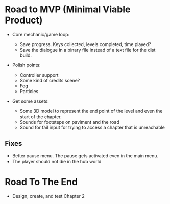 # Road to MVP (Minimal Viable Product) 

- Core mechanic/game loop: 
    - Save progress. Keys collected, levels completed, time played?
    - Save the dialogue in a binary file instead of a text file for the dist build.
    
- Polish points: 
    - Controller support
    - Some kind of credits scene?
    - Fog 
    - Particles

- Get some assets:
    - Some 3D model to represent the end point of the level and even the start of the chapter.
    - Sounds for footsteps on paviment and the road 
    - Sound for fail input for trying to access a chapter that is unreachable 

## Fixes 

- Better pause menu. The pause gets activated even in the main menu.
- The player should not die in the hub world

# Road To The End 

- Design, create, and test Chapter 2 
